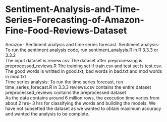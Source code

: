# Sentiment-Analysis-and-Time-Series-Forecasting-of-Amazon-Fine-Food-Reviews-Dataset
Amazon- Sentiment analysis and time series forecast. 
Sentiment analysis- To run the sentiment analysis code, run sentiment_analysis.R in R 3.3.3 or 3.3.2  
The input dataset is review.csv  The dataset after preprocessing is preprocessed_reviews.R  The training set if train.csv and test set is test.csv.
The good words is writted in good.txt, bad words in bad.txt and mod words in mod.txt  
Time series analysis:  To run the time series forecast, run time_series_forecast.R in 3.3.3 reviews.csv contains the entire dataset  preprocessed_reviews contains the preprocessed dataset  
As the data contains around 6 million rows, the execution time varies from about 2 hrs- 3 hrs for classifying the words and building the models. 
We have not subsetted the dataset as we wanted to obtain maximum accuracy and wanted the analysis to be complete. 
